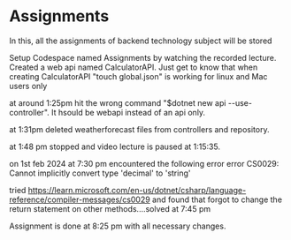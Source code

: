 # Assignments
In this, all the assignments of backend technology subject will be stored

Setup Codespace named Assignments by watching the recorded lecture. 
Created a web api named CalculatorAPI.
Just get to know that when creating CalculatorAPI "touch global.json" is working for linux and Mac users only

at around 1:25pm hit the wrong command "$dotnet new api --use-controller". It hsould be webapi instead of an api only.

at 1:31pm deleted weatherforecast files from controllers and repository.

at 1:48 pm stopped and video lecture is paused at 1:15:35.

on 1st feb 2024 at 7:30 pm encountered the following error
error CS0029: Cannot implicitly convert type 'decimal' to 'string'

tried https://learn.microsoft.com/en-us/dotnet/csharp/language-reference/compiler-messages/cs0029
and found that forgot to change the return statement on other methods....solved at 7:45 pm

Assignment is done at 8:25 pm with all necessary changes.


